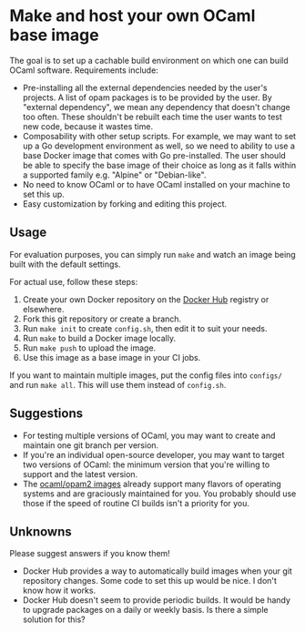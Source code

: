 # Make and host your own OCaml base image

The goal is to set up a cachable build environment on which one can
build OCaml software. Requirements include:

* Pre-installing all the external dependencies needed by the user's
  projects. A list of opam packages is to be provided
  by the user. By "external dependency", we mean any dependency that
  doesn't change too often. These shouldn't be rebuilt each time the
  user wants to test new code, because it wastes time.
* Composability with other setup scripts. For example, we may want to
  set up a Go development environment as well, so we need to ability
  to use a base Docker image that comes with Go pre-installed.
  The user should be able to specify the base image of their choice as
  long as it falls within a supported family e.g. "Alpine" or
  "Debian-like".
* No need to know OCaml or to have OCaml installed on your machine to
  set this up.
* Easy customization by forking and editing this project.

Usage
--

For evaluation purposes, you can simply run `make` and watch
an image being built with the default settings.

For actual use, follow these steps:

1. Create your own Docker repository on the
   [Docker Hub](https://hub.docker.com/) registry or elsewhere.
2. Fork this git repository or create a branch.
3. Run `make init` to create `config.sh`, then edit it to suit your needs.
4. Run `make` to build a Docker image locally.
5. Run `make push` to upload the image.
6. Use this image as a base image in your CI jobs.

If you want to maintain multiple images, put the config files into
`configs/` and run `make all`. This will use them instead of `config.sh`.

Suggestions
--

* For testing multiple versions of OCaml, you may want to create and
  maintain one git branch per version.
* If you're an individual open-source developer, you may want to
  target two versions of OCaml: the minimum version that you're
  willing to support and the latest version.
* The [ocaml/opam2 images](https://hub.docker.com/r/ocaml/opam2/)
  already support many flavors of operating systems and are
  graciously maintained for you. You probably should use those if the
  speed of routine CI builds isn't a priority for you.

Unknowns
--

Please suggest answers if you know them!

* Docker Hub provides a way to automatically build images when your
  git repository changes. Some code to set this up would be nice. I
  don't know how it works.
* Docker Hub doesn't seem to provide periodic builds. It would be
  handy to upgrade packages on a daily or weekly basis.
  Is there a simple solution for this?
